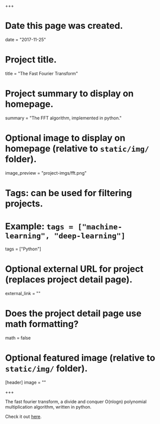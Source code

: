 +++
# Date this page was created.
date = "2017-11-25"

# Project title.
title = "The Fast Fourier Transform"

# Project summary to display on homepage.
summary = "The FFT algorithm, implemented in python."

# Optional image to display on homepage (relative to `static/img/` folder).
image_preview = "project-imgs/fft.png"

# Tags: can be used for filtering projects.
# Example: `tags = ["machine-learning", "deep-learning"]`
tags = ["Python"]

# Optional external URL for project (replaces project detail page).
external_link = ""

# Does the project detail page use math formatting?
math = false

# Optional featured image (relative to `static/img/` folder).
[header]
image = ""

+++

The fast fourier transform, a divide and conquer O(nlogn) polynomial multiplication algorithm, written in python.

Check it out [here](https://github.com/michaeldito/SSU-CS-415-Algorithm-Analysis).